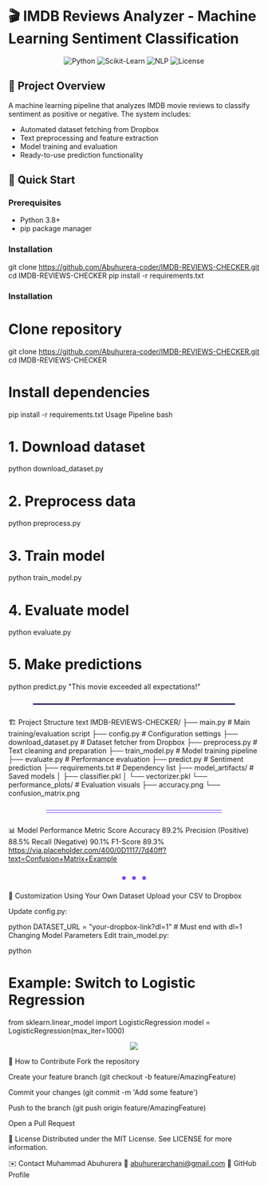 # 🎬 IMDB Reviews Analyzer - Machine Learning Sentiment Classification

<div align="center">
  <img src="https://img.shields.io/badge/Python-3.8+-blue?logo=python" alt="Python"/>
  <img src="https://img.shields.io/badge/Scikit--Learn-1.2+-orange?logo=scikit-learn" alt="Scikit-Learn"/>
  <img src="https://img.shields.io/badge/NLP-Processing-ff69b4" alt="NLP"/>
  <img src="https://img.shields.io/badge/License-MIT-green" alt="License"/>
</div>

## 📌 Project Overview

A machine learning pipeline that analyzes IMDB movie reviews to classify sentiment as positive or negative. The system includes:

- Automated dataset fetching from Dropbox
- Text preprocessing and feature extraction
- Model training and evaluation
- Ready-to-use prediction functionality

## 🚀 Quick Start

### Prerequisites
- Python 3.8+
- pip package manager

### Installation

git clone https://github.com/Abuhurera-coder/IMDB-REVIEWS-CHECKER.git
cd IMDB-REVIEWS-CHECKER
pip install -r requirements.txt

### Installation

# Clone repository
git clone https://github.com/Abuhurera-coder/IMDB-REVIEWS-CHECKER.git
cd IMDB-REVIEWS-CHECKER

# Install dependencies
pip install -r requirements.txt
Usage Pipeline
bash
# 1. Download dataset
python download_dataset.py

# 2. Preprocess data
python preprocess.py

# 3. Train model
python train_model.py

# 4. Evaluate model
python evaluate.py

# 5. Make predictions
python predict.py "This movie exceeded all expectations!"
<!-- Dashed Separator --><div align="center"> <hr style="border: 1px dashed #7d40ff; width: 80%; margin: 25px 0;"> </div>
🏗️ Project Structure
text
IMDB-REVIEWS-CHECKER/
├── main.py                 # Main training/evaluation script
├── config.py               # Configuration settings
├── download_dataset.py     # Dataset fetcher from Dropbox
├── preprocess.py           # Text cleaning and preparation
├── train_model.py          # Model training pipeline
├── evaluate.py             # Performance evaluation
├── predict.py              # Sentiment prediction
├── requirements.txt        # Dependency list
├── model_artifacts/        # Saved models
│   ├── classifier.pkl
│   └── vectorizer.pkl
└── performance_plots/      # Evaluation visuals
    ├── accuracy.png
    └── confusion_matrix.png
<!-- Double Line Separator --><div align="center"> <hr style="border-top: 1px solid #7d40ff; border-bottom: 1px solid #7d40ff; height: 4px; width: 70%; margin: 25px 0; background: transparent;"> </div>
📊 Model Performance
Metric	Score
Accuracy	89.2%
Precision (Positive)	88.5%
Recall (Negative)	90.1%
F1-Score	89.3%
https://via.placeholder.com/400/0D1117/7d40ff?text=Confusion+Matrix+Example <!-- Replace with actual plot -->

<!-- Dots Separator --><div align="center"> <span style="color: #7d40ff; font-size: 24px;">• • •</span> </div>
🔧 Customization
Using Your Own Dataset
Upload your CSV to Dropbox

Update config.py:

python
DATASET_URL = "your-dropbox-link?dl=1"  # Must end with dl=1
Changing Model Parameters
Edit train_model.py:

python
# Example: Switch to Logistic Regression
from sklearn.linear_model import LogisticRegression
model = LogisticRegression(max_iter=1000)
<!-- Section Separator --><div align="center"> <img src="https://capsule-render.vercel.app/api?type=rect&color=7d40ff&height=2&section=footer&width=100%"/> </div>
🤝 How to Contribute
Fork the repository

Create your feature branch (git checkout -b feature/AmazingFeature)

Commit your changes (git commit -m 'Add some feature')

Push to the branch (git push origin feature/AmazingFeature)

Open a Pull Request

📜 License
Distributed under the MIT License. See LICENSE for more information.

✉️ Contact
Muhammad Abuhurera
📧 abuhurerarchani@gmail.com
🔗 GitHub Profile
